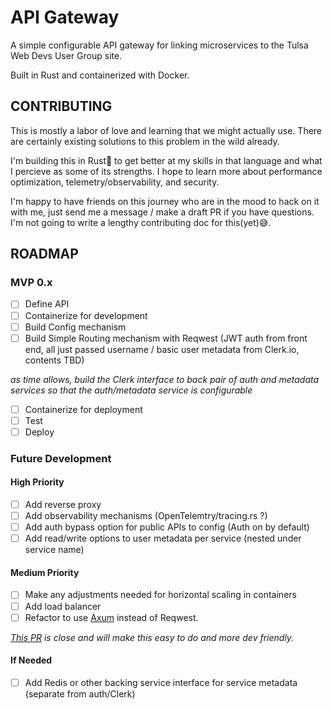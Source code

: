 # API Gateway 
A simple configurable API gateway for linking microservices to the Tulsa Web Devs User Group site.

Built in Rust and containerized with Docker. 

## CONTRIBUTING
This is mostly a labor of love and learning that we might actually use. There are certainly existing solutions to this problem in the wild already. 

I'm building this in Rust🦀 to get better at my skills in that language and what I percieve as some of its strengths. I hope to learn more about performance optimization, telemetry/observability, and security. 

I'm happy to have friends on this journey who are in the mood to hack on it with me, just send me a message / make a draft PR if you have questions. I'm not going to write a lengthy contributing doc for this(yet)😅.

## ROADMAP
### MVP 0.x
- [ ] Define API
- [ ] Containerize for development
- [ ] Build Config mechanism
- [ ] Build Simple Routing mechanism with Reqwest (JWT auth from front end, all just passed username / basic user metadata from Clerk.io, contents TBD)

*as time allows, build the Clerk interface to back pair of auth and metadata services so that the auth/metadata service is configurable*

- [ ] Containerize for deployment
- [ ] Test
- [ ] Deploy

### Future Development
#### High Priority
- [ ] Add reverse proxy
- [ ] Add observability mechanisms (OpenTelemtry/tracing.rs ?)
- [ ] Add auth bypass option for public APIs to config (Auth on by default)
- [ ] Add read/write options to user metadata per service (nested under service name)

#### Medium Priority
- [ ] Make any adjustments needed for horizontal scaling in containers
- [ ] Add load balancer 
- [ ] Refactor to use [Axum](https://github.com/tokio-rs/axum) instead of Reqwest.

*[This PR](https://github.com/DarrenBaldwin07/clerk-rs/pull/32) is close and will make this easy to do and more dev friendly.*

#### If Needed
- [ ] Add Redis or other backing service interface for service metadata (separate from auth/Clerk)
